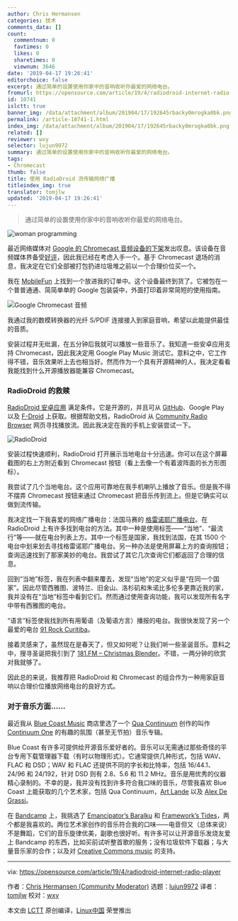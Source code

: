 ```yaml
---
author: Chris Hermansen
categories: 技术
comments_data: []
count:
  commentnum: 0
  favtimes: 0
  likes: 0
  sharetimes: 0
  viewnum: 3646
date: '2019-04-17 19:26:41'
editorchoice: false
excerpt: 通过简单的设置使用你家中的音响收听你最爱的网络电台。
fromurl: https://opensource.com/article/19/4/radiodroid-internet-radio-player
id: 10741
islctt: true
banner_img: /data/attachment/album/201904/17/192645rbacky0mrogka0bk.png
permalink: /article-10741-1.html
index_img: /data/attachment/album/201904/17/192645rbacky0mrogka0bk.png.thumb.jpg
related: []
reviewer: wxy
selector: lujun9972
summary: 通过简单的设置使用你家中的音响收听你最爱的网络电台。
tags:
- Chromecast
thumb: false
title: 使用 RadioDroid 流传输网络广播
titleindex_img: true
translator: tomjlw
updated: '2019-04-17 19:26:41'
---
```



> 
> 通过简单的设置使用你家中的音响收听你最爱的网络电台。
> 
> 
> 


![](/data/attachment/album/201904/17/192645rbacky0mrogka0bk.png "woman programming")


最近网络媒体对 [Google 的 Chromecast 音频设备的下架](https://www.theverge.com/2019/1/11/18178751/google-chromecast-audio-discontinued-sale)发出叹息。该设备在音频媒体界备受[好评](https://www.whathifi.com/google/chromecast-audio/review)，因此我已经在考虑入手一个。基于 Chromecast 退场的消息，我决定在它们全部被打包扔进垃圾堆之前以一个合理价位买一个。


我在 [MobileFun](https://www.mobilefun.com/google-chromecast-audio-black-70476) 上找到一个放进我的订单中。这个设备最终到货了。它被包在一个普普通通、简简单单的 Google 包装袋中，外面打印着非常简短的使用指南。


![Google Chromecast 音频](/data/attachment/album/201904/17/192647i3oavvo8j4n3ox38.png "Google Chromecast Audio")


我通过我的数模转换器的光纤 S/PDIF 连接接入到家庭音响，希望以此能提供最佳的音质。


安装过程并无纰漏，在五分钟后我就可以播放一些音乐了。我知道一些安卓应用支持 Chromecast，因此我决定用 Google Play Music 测试它。意料之中，它工作得不错，音乐效果听上去也相当好。然而作为一个具有开源精神的人，我决定看看我能找到什么开源播放器能兼容 Chromecast。


### RadioDroid 的救赎


[RadioDroid 安卓应用](https://play.google.com/store/apps/details?id=net.programmierecke.radiodroid2) 满足条件。它是开源的，并且可从 [GitHub](https://github.com/segler-alex/RadioDroid)、Google Play 以及 [F-Droid](https://f-droid.org/en/packages/net.programmierecke.radiodroid2/) 上获取。根据帮助文档，RadioDroid 从 [Community Radio Browser](http://www.radio-browser.info/gui/#!/) 网页寻找播放流。因此我决定在我的手机上安装尝试一下。


![RadioDroid](/data/attachment/album/201904/17/192648whwjh3e7rjqlhz83.png "RadioDroid")


安装过程快速顺利，RadioDroid 打开展示当地电台十分迅速。你可以在这个屏幕截图的右上方附近看到 Chromecast 按钮（看上去像一个有着波阵面的长方形图标）。


我尝试了几个当地电台。这个应用可靠地在我手机喇叭上播放了音乐。但是我不得不摆弄 Chromecast 按钮来通过 Chromecast 把音乐传到流上。但是它确实可以做到流传输。


我决定找一下我喜爱的网络广播电台：法国马赛的 [格雷诺耶广播电台](http://www.radiogrenouille.com/)。在 RadioDroid 上有许多找到电台的方法。其中一种是使用标签——“当地”、“最流行”等——就在电台列表上方。其中一个标签是国家，我找到法国，在其 1500 个电台中划来划去寻找格雷诺耶广播电台。另一种办法是使用屏幕上方的查询按钮；查询迅速找到了那家美妙的电台。我尝试了其它几次查询它们都返回了合理的信息。


回到“当地”标签，我在列表中翻来覆去，发现“当地”的定义似乎是“在同一个国家”。因此尽管西雅图、波特兰、旧金山、洛杉矶和朱诺比多伦多更靠近我的家，我并没有在“当地”标签中看到它们。然而通过使用查询功能，我可以发现所有名字中带有西雅图的电台。


“语言”标签使我找到所有用葡语（及葡语方言）播报的电台。我很快发现了另一个最爱的电台 [91 Rock Curitiba](https://91rock.com.br/)。


接着灵感来了，虽然现在是春天了，但又如何呢？让我们听一些圣诞音乐。意料之中，搜寻圣诞把我引到了 [181.FM – Christmas Blender](http://player.181fm.com/?station=181-xblender)。不错，一两分钟的欣赏对我就够了。


因此总的来说，我推荐把 RadioDroid 和 Chromecast 的组合作为一种用家庭音响以合理价位播放网络电台的良好方式。


### 对于音乐方面……


最近我从 [Blue Coast Music](https://bluecoastmusic.com/store) 商店里选了一个 [Qua Continuum](https://bluecoastmusic.com/artists/qua-continuum) 创作的叫作 [Continuum One](https://www.youtube.com/watch?v=PqLCQXPS8iQ) 的有趣的氛围（甚至无节拍）音乐专辑。


Blue Coast 有许多可提供给开源音乐爱好者的。音乐可以无需通过那些奇怪的平台专用下载管理器下载（有时以物理形式）。它通常提供几种形式，包括 WAV、FLAC 和 DSD；WAV 和 FLAC 还提供不同的字长和比特率，包括 16/44.1、24/96 和 24/192，针对 DSD 则有 2.8、5.6 和 11.2 MHz。音乐是用优秀的仪器精心录制的。不幸的是，我并没有找到许多符合我口味的音乐，尽管我喜欢 Blue Coast 上能获取的几个艺术家，包括 Qua Continuum，[Art Lande](https://bluecoastmusic.com/store?f%5B0%5D=search_api_multi_aggregation_1%3Aart%20lande) 以及 [Alex De Grassi](https://bluecoastmusic.com/store?f%5B0%5D=search_api_multi_aggregation_1%3Aalex%20de%20grassi)。


在 [Bandcamp](https://bandcamp.com/) 上，我挑选了 [Emancipator’s Baralku](https://emancipator.bandcamp.com/album/baralku) 和 [Framework’s Tides](https://frameworksuk.bandcamp.com/album/tides)，两个都是我喜欢的。两位艺术家创作的音乐符合我的口味——电音但又（总体来说）不是舞蹈，它们的音乐旋律优美，副歌也很好听。有许多可以让开源音乐发烧友爱上 Bandcamp 的东西，比如买前试听整首歌的服务；没有垃圾软件下载器；与大量音乐家的合作；以及对 [Creative Commons music](https://bandcamp.com/tag/creative-commons) 的支持。




---


via: <https://opensource.com/article/19/4/radiodroid-internet-radio-player>


作者：[Chris Hermansen (Community Moderator)](https://opensource.com/users/clhermansen) 选题：[lujun9972](https://github.com/lujun9972) 译者：[tomjlw](https://github.com/tomjlw) 校对：[wxy](https://github.com/wxy)


本文由 [LCTT](https://github.com/LCTT/TranslateProject) 原创编译，[Linux中国](https://linux.cn/) 荣誉推出